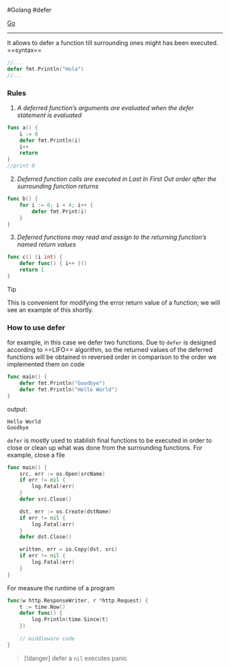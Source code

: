 #Golang #defer

[Go](Go.md)

---

It allows to defer a function till surrounding ones might has been executed.
==syntax==
```go
//...
defer fmt.Println("Hola")
//...
```

### Rules

1. _A deferred function’s arguments are evaluated when the defer statement is evaluated_
```go
func a() {
    i := 0
    defer fmt.Println(i)
    i++
    return
}
//print 0
```

2. _Deferred function calls are executed in Last In First Out order after the surrounding function returns_
```go
func b() {
    for i := 0; i < 4; i++ {
        defer fmt.Print(i)
    }
}
```

3. _Deferred functions may read and assign to the returning function’s named return values_
```go
func c() (i int) {
    defer func() { i++ }()
    return 1
}
```

>[!tip]
>This is convenient for modifying the error return value of a function; we will see an example of this shortly.


### How to use defer

for example, in this case we defer two functions. Due to `defer` is designed according to ==LIFO== algorithm, so the returned values of the deferred functions will be obtained in reversed order in comparison to the order we implemented them on code
```go
func main() {
    defer fmt.Println("Goodbye") 
    defer fmt.Println("Hello World")
}
```
output:
```
Hello World
Goodbye
```

`defer` is mostly used to stablish final functions to be executed in order to close or clean up what was done from the surrounding functions.
For example, close a file
```go
func main() {
    src, err := os.Open(srcName)
    if err != nil {
    	log.Fatal(err)
    }
    defer src.Close()

    dst, err := os.Create(dstName)
    if err != nil {
        log.Fatal(err)
    }
    defer dst.Close()

    written, err = io.Copy(dst, src)
    if err != nil {
        log.Fatal(err)
    }
}
```


For measure the runtime of a program
```go
func(w http.ResponseWriter, r *http.Request) {
	t := time.Now()
	defer func() {
		log.Println(time.Since(t)
	})
 
    // middleware code   
}
```





>[!danger]
>defer a `nil` executes panic
